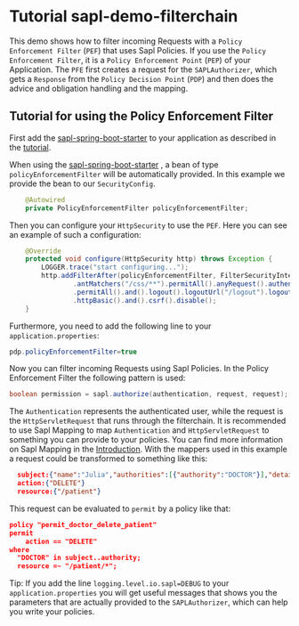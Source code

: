 # Tutorial  sapl-demo-filterchain

This demo shows how to filter incoming Requests with a `Policy Enforcement Filter` (`PEF`) that uses Sapl Policies. If you use the `Policy Enforcement Filter`, it is a `Policy Enforcement Point` (`PEP`) of your Application. The `PFE` first creates a request for the `SAPLAuthorizer`, which gets a `Response` from the `Policy Decision Point` (`PDP`) and then does the advice and obligation handling and the mapping.

## Tutorial for using the Policy Enforcement Filter

First add the [sapl-spring-boot-starter](https://github.com/heutelbeck/sapl-policy-engine/tree/master/sapl-spring-boot-starter) to your application as described in the [tutorial](https://github.com/heutelbeck/sapl-demos/blob/master/docs/src/asciidoc/tutorial.adoc).

When using the [sapl-spring-boot-starter](https://github.com/heutelbeck/sapl-policy-engine/tree/master/sapl-spring-boot-starter) , a bean of type `policyEnforcementFilter` will be automatically provided. In this example we provide the bean to our `SecurityConfig`.

```java
	@Autowired
	private PolicyEnforcementFilter policyEnforcementFilter;
```

Then you can configure your `HttpSecurity` to use the `PEF`. Here you can see an example of such a configuration:

```java
	@Override
	protected void configure(HttpSecurity http) throws Exception {
		LOGGER.trace("start configuring...");
		http.addFilterAfter(policyEnforcementFilter, FilterSecurityInterceptor.class).authorizeRequests()
				.antMatchers("/css/**").permitAll().anyRequest().authenticated().and().formLogin().loginPage("/login")
				.permitAll().and().logout().logoutUrl("/logout").logoutSuccessUrl("/login").permitAll().and()
				.httpBasic().and().csrf().disable();
	}
```

Furthermore, you need to add the following line to your `application.properties`:

```java
pdp.policyEnforcementFilter=true
```

Now you can filter incoming Requests using Sapl Policies. In the Policy Enforcement Filter the following pattern is used:

```java
boolean permission = sapl.authorize(authentication, request, request);
```

The `Authentication` represents the authenticated user, while the request is the `HttpServletRequest` that runs through the filterchain. It is recommended to use Sapl Mapping to map `Authentication` and `HttpServletRequest` to something you can provide to your policies. You can find more information on Sapl Mapping in the [Introduction](https://github.com/heutelbeck/sapl-demos/blob/master/docs/src/asciidoc/tutorial.adoc). With the mappers used in this example a request could be transformed to something like this:

```json
  subject:{"name":"Julia","authorities":[{"authority":"DOCTOR"}],"details":null} 
  action:{"DELETE"} 
  resource:{"/patient"}
```

This request can be evaluated to `permit` by a policy like that:

```json
policy "permit_doctor_delete_patient"
permit
    action == "DELETE"
where
  "DOCTOR" in subject..authority;
  resource =~ "/patient/*";
```

Tip: If you add the line `logging.level.io.sapl=DEBUG` to your `application.properties` you will get useful messages that shows you the parameters that are actually provided to the `SAPLAuthorizer`, which can help you write your policies.

